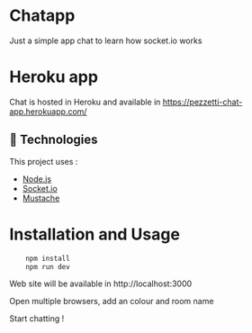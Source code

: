 # Chatapp
Just a simple app chat to learn how socket.io works

# Heroku app
Chat is hosted in Heroku and available in https://pezzetti-chat-app.herokuapp.com/

## :rocket: Technologies

This project uses :

- [Node.js](https://nodejs.org/en/)
- [Socket.io](https://github.com/socketio/socket.io)
- [Mustache](https://github.com/janl/mustache.js)

# Installation and Usage
```bash
    npm install
    npm run dev
```
Web site will be available in http://localhost:3000

Open multiple browsers, add an colour and room name 

Start chatting !
